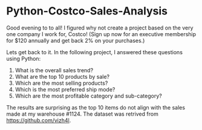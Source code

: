 # Python-Costco-Sales-Analysis

Good evening to to all! I figured why not create a project based on the very one company I work for, Costco! (Sign up now for an executive membership for $120 annually and get back 2% on your purchases.) 

Lets get back to it. In the following project, I answered these questions using Python: 

1. What is the overall sales trend?
2. What are the top 10 products by sale?
3. Which are the most selling products?
4. Which is the most preferred ship mode?
5. Which are the most profitable category and sub-category?

The results are surprising as the top 10 items do not align with the sales made at my warehouse #1124. The dataset was retrived from https://github.com/vizh4l.  
